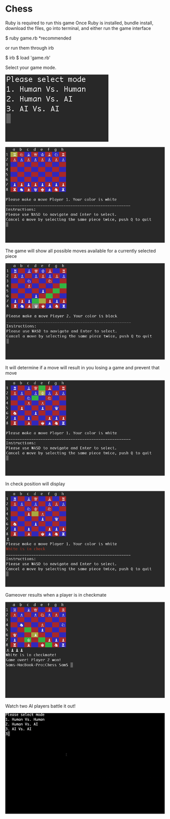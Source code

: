 # Chess

Ruby is required to run this game
Once Ruby is installed, bundle install, download the files, go into terminal, and either run the game interface

$ ruby game.rb \*recommended

or run them through irb

$ irb $ load 'game.rb'

Select your game mode.

![modeselect]

![start]

The game will show all possible moves available for a currently selected piece

![possible]

It will determine if a move will result in you losing a game and prevent that move

![prevents]

In check position will display

![check]

Gameover results when a player is in checkmate

![gameover]

Watch two AI players battle it out!

![aivsai]


[start]: ./pictures/start.png
[possible]: ./pictures/possible.png
[prevents]: ./pictures/prevents.png
[check]: ./pictures/check.png
[gameover]: ./pictures/gameover.png
[aivsai]: ./pictures/aivsai.gif
[modeselect]: ./pictures/mode_select.png
